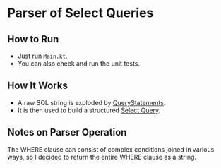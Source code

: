 # Parser of Select Queries

## How to Run
- Just run `Main.kt`.
- You can also check and run the unit tests.

## How It Works
- A raw SQL string is exploded by [QueryStatements](src/main/kotlin/core/QueryStatements.kt).
- It is then used to build a structured [Select Query](src/main/kotlin/core/SelectQuery.kt).

## Notes on Parser Operation
The WHERE clause can consist of complex conditions joined in various ways, so I decided to return the entire WHERE clause as a string.